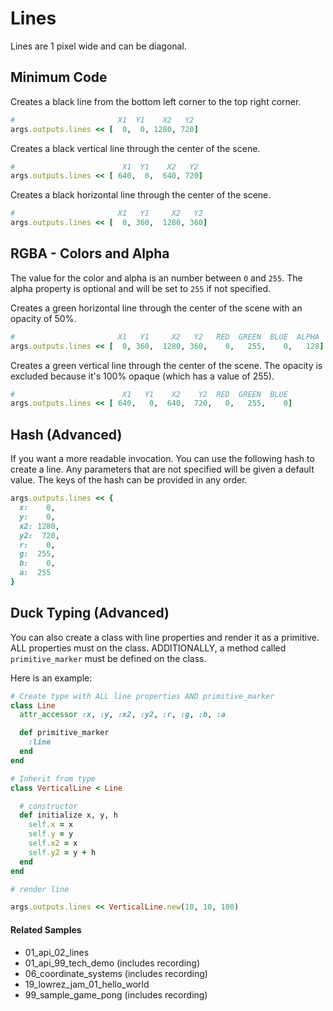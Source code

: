 # Lines

Lines are 1 pixel wide and can be diagonal.


## Minimum Code

Creates a black line from the bottom left corner to the top right corner.

```ruby
#                       X1  Y1    X2   Y2
args.outputs.lines << [  0,  0, 1280, 720]
```

Creates a black vertical line through the center of the scene.

```ruby
#                        X1  Y1    X2   Y2
args.outputs.lines << [ 640,  0,  640, 720]
```

Creates a black horizontal line through the center of the scene.

```ruby
#                       X1   Y1     X2   Y2
args.outputs.lines << [  0, 360,  1280, 360]
```

## RGBA - Colors and Alpha

The value for the color and alpha is an number between `0` and `255`. The
alpha property is optional and will be set to `255` if not specified.

Creates a green horizontal line through the center of the scene with an opacity of 50%.

```ruby
#                       X1   Y1     X2   Y2   RED  GREEN  BLUE  ALPHA
args.outputs.lines << [  0, 360,  1280, 360,    0,   255,    0,   128]
```

Creates a green vertical line through the center of the scene.
The opacity is excluded because it's 100% opaque (which has a value of 255).

```ruby
#                        X1   Y1    X2    Y2  RED  GREEN  BLUE
args.outputs.lines << [ 640,   0,  640,  720,   0,   255,    0]
```

## Hash (Advanced)

If you want a more readable invocation. You can use the following hash to create a line.
Any parameters that are not specified will be given a default value. The keys of the hash can
be provided in any order.

```ruby
args.outputs.lines << {
  x:    0,
  y:    0,
  x2: 1280,
  y2:  720,
  r:    0,
  g:  255,
  b:    0,
  a:  255
}
```

## Duck Typing (Advanced)

You can also create a class with line properties and render it as a primitive.
ALL properties must on the class. ADDITIONALLY, a method called `primitive_marker`
must be defined on the class.

Here is an example:

```ruby
# Create type with ALL line properties AND primitive_marker
class Line
  attr_accessor :x, :y, :x2, :y2, :r, :g, :b, :a

  def primitive_marker
    :line
  end
end

# Inherit from type
class VerticalLine < Line

  # constructor
  def initialize x, y, h
    self.x = x
    self.y = y
    self.x2 = x
    self.y2 = y + h
  end
end

# render line

args.outputs.lines << VerticalLine.new(10, 10, 100)
```
#### Related Samples

- 01_api_02_lines
- 01_api_99_tech_demo (includes recording)
- 06_coordinate_systems (includes recording)
- 19_lowrez_jam_01_hello_world
- 99_sample_game_pong (includes recording)